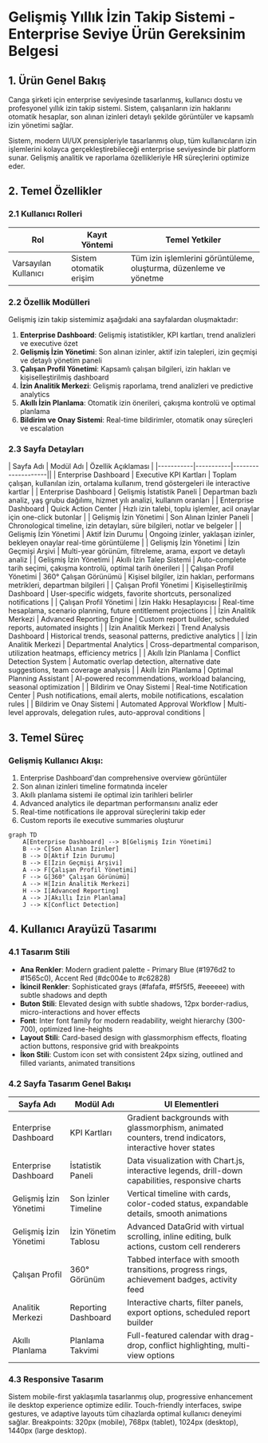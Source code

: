 # Gelişmiş Yıllık İzin Takip Sistemi - Enterprise Seviye Ürün Gereksinim Belgesi

## 1. Ürün Genel Bakış

Canga şirketi için enterprise seviyesinde tasarlanmış, kullanıcı dostu ve profesyonel yıllık izin takip sistemi. Sistem, çalışanların izin haklarını otomatik hesaplar, son alınan izinleri detaylı şekilde görüntüler ve kapsamlı izin yönetimi sağlar.

Sistem, modern UI/UX prensipleriyle tasarlanmış olup, tüm kullanıcıların izin işlemlerini kolayca gerçekleştirebileceği enterprise seviyesinde bir platform sunar. Gelişmiş analitik ve raporlama özellikleriyle HR süreçlerini optimize eder.

## 2. Temel Özellikler

### 2.1 Kullanıcı Rolleri

| Rol | Kayıt Yöntemi | Temel Yetkiler |
|-----|---------------|----------------|
| Varsayılan Kullanıcı | Sistem otomatik erişim | Tüm izin işlemlerini görüntüleme, oluşturma, düzenleme ve yönetme |

### 2.2 Özellik Modülleri

Gelişmiş izin takip sistemimiz aşağıdaki ana sayfalardan oluşmaktadır:

1. **Enterprise Dashboard**: Gelişmiş istatistikler, KPI kartları, trend analizleri ve executive özet
2. **Gelişmiş İzin Yönetimi**: Son alınan izinler, aktif izin talepleri, izin geçmişi ve detaylı yönetim paneli
3. **Çalışan Profil Yönetimi**: Kapsamlı çalışan bilgileri, izin hakları ve kişiselleştirilmiş dashboard
4. **İzin Analitik Merkezi**: Gelişmiş raporlama, trend analizleri ve predictive analytics
5. **Akıllı İzin Planlama**: Otomatik izin önerileri, çakışma kontrolü ve optimal planlama
6. **Bildirim ve Onay Sistemi**: Real-time bildirimler, otomatik onay süreçleri ve escalation

### 2.3 Sayfa Detayları

| Sayfa Adı | Modül Adı | Özellik Açıklaması |
|-----------|-----------|--------------------||
| Enterprise Dashboard | Executive KPI Kartları | Toplam çalışan, kullanılan izin, ortalama kullanım, trend göstergeleri ile interactive kartlar |
| Enterprise Dashboard | Gelişmiş İstatistik Paneli | Departman bazlı analiz, yaş grubu dağılımı, hizmet yılı analizi, kullanım oranları |
| Enterprise Dashboard | Quick Action Center | Hızlı izin talebi, toplu işlemler, acil onaylar için one-click butonlar |
| Gelişmiş İzin Yönetimi | Son Alınan İzinler Paneli | Chronological timeline, izin detayları, süre bilgileri, notlar ve belgeler |
| Gelişmiş İzin Yönetimi | Aktif İzin Durumu | Ongoing izinler, yaklaşan izinler, bekleyen onaylar real-time görüntüleme |
| Gelişmiş İzin Yönetimi | İzin Geçmişi Arşivi | Multi-year görünüm, filtreleme, arama, export ve detaylı analiz |
| Gelişmiş İzin Yönetimi | Akıllı İzin Talep Sistemi | Auto-complete tarih seçimi, çakışma kontrolü, optimal tarih önerileri |
| Çalışan Profil Yönetimi | 360° Çalışan Görünümü | Kişisel bilgiler, izin hakları, performans metrikleri, departman bilgileri |
| Çalışan Profil Yönetimi | Kişiselleştirilmiş Dashboard | User-specific widgets, favorite shortcuts, personalized notifications |
| Çalışan Profil Yönetimi | İzin Hakkı Hesaplayıcısı | Real-time hesaplama, scenario planning, future entitlement projections |
| İzin Analitik Merkezi | Advanced Reporting Engine | Custom report builder, scheduled reports, automated insights |
| İzin Analitik Merkezi | Trend Analysis Dashboard | Historical trends, seasonal patterns, predictive analytics |
| İzin Analitik Merkezi | Departmental Analytics | Cross-departmental comparison, utilization heatmaps, efficiency metrics |
| Akıllı İzin Planlama | Conflict Detection System | Automatic overlap detection, alternative date suggestions, team coverage analysis |
| Akıllı İzin Planlama | Optimal Planning Assistant | AI-powered recommendations, workload balancing, seasonal optimization |
| Bildirim ve Onay Sistemi | Real-time Notification Center | Push notifications, email alerts, mobile notifications, escalation rules |
| Bildirim ve Onay Sistemi | Automated Approval Workflow | Multi-level approvals, delegation rules, auto-approval conditions |

## 3. Temel Süreç

### Gelişmiş Kullanıcı Akışı:
1. Enterprise Dashboard'dan comprehensive overview görüntüler
2. Son alınan izinleri timeline formatında inceler
3. Akıllı planlama sistemi ile optimal izin tarihleri belirler
4. Advanced analytics ile departman performansını analiz eder
5. Real-time notifications ile approval süreçlerini takip eder
6. Custom reports ile executive summaries oluşturur

```mermaid
graph TD
    A[Enterprise Dashboard] --> B[Gelişmiş İzin Yönetimi]
    B --> C[Son Alınan İzinler]
    B --> D[Aktif İzin Durumu]
    B --> E[İzin Geçmişi Arşivi]
    A --> F[Çalışan Profil Yönetimi]
    F --> G[360° Çalışan Görünümü]
    A --> H[İzin Analitik Merkezi]
    H --> I[Advanced Reporting]
    A --> J[Akıllı İzin Planlama]
    J --> K[Conflict Detection]
```

## 4. Kullanıcı Arayüzü Tasarımı

### 4.1 Tasarım Stili

- **Ana Renkler**: Modern gradient palette - Primary Blue (#1976d2 to #1565c0), Accent Red (#dc004e to #c62828)
- **İkincil Renkler**: Sophisticated grays (#fafafa, #f5f5f5, #eeeeee) with subtle shadows and depth
- **Buton Stili**: Elevated design with subtle shadows, 12px border-radius, micro-interactions and hover effects
- **Font**: Inter font family for modern readability, weight hierarchy (300-700), optimized line-heights
- **Layout Stili**: Card-based design with glassmorphism effects, floating action buttons, responsive grid with breakpoints
- **İkon Stili**: Custom icon set with consistent 24px sizing, outlined and filled variants, animated transitions

### 4.2 Sayfa Tasarım Genel Bakışı

| Sayfa Adı | Modül Adı | UI Elementleri |
|-----------|-----------|----------------|
| Enterprise Dashboard | KPI Kartları | Gradient backgrounds with glassmorphism, animated counters, trend indicators, interactive hover states |
| Enterprise Dashboard | İstatistik Paneli | Data visualization with Chart.js, interactive legends, drill-down capabilities, responsive charts |
| Gelişmiş İzin Yönetimi | Son İzinler Timeline | Vertical timeline with cards, color-coded status, expandable details, smooth animations |
| Gelişmiş İzin Yönetimi | İzin Yönetim Tablosu | Advanced DataGrid with virtual scrolling, inline editing, bulk actions, custom cell renderers |
| Çalışan Profil | 360° Görünüm | Tabbed interface with smooth transitions, progress rings, achievement badges, activity feed |
| Analitik Merkezi | Reporting Dashboard | Interactive charts, filter panels, export options, scheduled report builder |
| Akıllı Planlama | Planlama Takvimi | Full-featured calendar with drag-drop, conflict highlighting, multi-view options |

### 4.3 Responsive Tasarım

Sistem mobile-first yaklaşımla tasarlanmış olup, progressive enhancement ile desktop experience optimize edilir. Touch-friendly interfaces, swipe gestures, ve adaptive layouts tüm cihazlarda optimal kullanıcı deneyimi sağlar. Breakpoints: 320px (mobile), 768px (tablet), 1024px (desktop), 1440px (large desktop).
